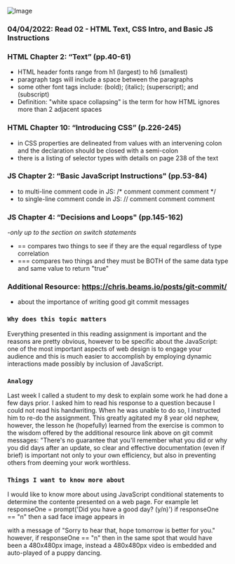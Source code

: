 ![Image](https://images.unsplash.com/photo-1507721999472-8ed4421c4af2?ixlib=rb-1.2.1&ixid=MnwxMjA3fDB8MHxwaG90by1wYWdlfHx8fGVufDB8fHx8&auto=format&fit=crop&w=480&q=80)

### 04/04/2022: Read 02 - HTML Text, CSS Intro, and Basic JS Instructions

### HTML Chapter 2: “Text” (pp.40-61)
  * HTML header fonts range from h1 (largest) to h6 (smallest)
  * paragraph tags will include a space between the paragraphs
  * some other font tags include: <b></b> (bold); <i></i> (italic); <sup></sup> (superscript); and <sub></sub> (subscript)
  * Definition: "white space collapsing" is the term for how HTML ignores more than 2 adjacent spaces

### HTML Chapter 10: “Introducing CSS” (p.226-245)
  * in CSS properties are delineated from values with an intervening colon and the declaration should be closed with a semi-colon
  * there is a listing of selector types with details on page 238 of the text
 
### JS Chapter 2: “Basic JavaScript Instructions" (pp.53-84)
  * to multi-line comment code in JS:  /* comment comment comment */
  * to single-line comment conde in JS:  // comment comment comment
  
### JS Chapter 4: “Decisions and Loops" (pp.145-162) 
*-only up to the section on switch statements*
  * == compares two things to see if they are the equal regardless of type correlation
  * === compares two things and they must be BOTH of the same data type and same value to return "true"
  
### Additional Resource: https://chris.beams.io/posts/git-commit/
  * about the importance of writing good git commit messages 
  
### `Why does this topic matters`
Everything presented in this reading assignment is important and the reasons are pretty obvious, however to be specific about the JavaScript: one of the most important aspects of web design is to engage your audience and this is much easier to accomplish by employing dynamic interactions made possibly by inclusion of JavaScript. 
  
### `Analogy `
Last week I called a student to my desk to explain some work he had done a few days prior. I asked him to read his response to a question because I could not read his handwriting. When he was unable to do so, I instructed him to re-do the assignment. This greatly agitated my 8 year old nephew, however, the lesson he (hopefully) learned from the exercise is common to the wisdom offered by the additional resource link above on git commit messages: "There's no guarantee that you'll remember what you did or why you did days after an update, so clear and effective documentation (even if brief) is important not only to your own efficiency, but also in preventing others from deeming your work worthless.
      
### `Things I want to know more about`
I would like to know more about using JavaScript conditional statements to determine the contente presented on a web page. For example 
let responseOne = prompt('Did you have a good day? (y/n)')
if responseOne == "n" then a sad face image appears in <main> with a message of "Sorry to hear that, hope tomorrow is better for you."
however, if responseOne == "n" then in the same spot that would have been a 480x480px image, instead a 480x480px video is embedded and auto-played of a puppy dancing.
 
